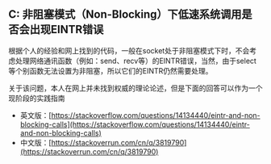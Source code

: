 ## C: 非阻塞模式（Non-Blocking）下低速系统调用是否会出现EINTR错误

根据个人的经验和网上找到的代码，一般在socket处于非阻塞模式下时，不会考虑处理网络通讯函数（例如：send、recv等）的EINTR错误，当然，由于select等个别函数无法设置为非阻塞，所以它们的EINTR仍然需要处理。

关于该问题，本人在网上并未找到权威的理论论述，但是下面的回答可以作为一个现阶段的实践指南
* 英文版：[https://stackoverflow.com/questions/14134440/eintr-and-non-blocking-calls](https://stackoverflow.com/questions/14134440/eintr-and-non-blocking-calls)
* 中文版：[https://stackoverrun.com/cn/q/3819790](https://stackoverrun.com/cn/q/3819790)

